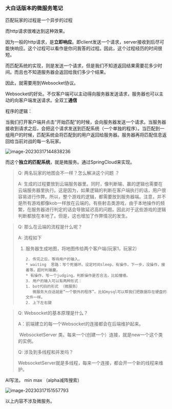 ### **大白话版本**的微服务笔记

匹配玩家的过程是一个异步的过程

而http请求很难达到这种效果。

因为一般的http请求，是**立即响应**。即client发送一个请求，server接收到后尽可能快响应。这个过程可以看作是你问我答的过程。因此，这个过程经历的时间很短。

而匹配系统的实现，则是发送一个请求，但是我们不知道返回结果需要花多少时间。而且也不知道服务器会返回给我们多少个结果。

因此，就需要用到Websocket协议。

Websocket的好处。不仅客户端可以主动得向服务器发送请求，服务器也可以主动的向客户端发送请求。全双工**通信**





程序的逻辑：

当我们打开客户端并点击“开始匹配”的时候，会向服务器发送一个请求。当服务器接收到请求之后，会把这个请求发送到匹配系统（一个单独的程序）。当匹配到一组用户的时候，匹配系统会将匹配到的用户返回给服务器。服务器再将匹配信息返回给当前对战的每一名玩家。

![image-20230317144838236](C:\Users\18795\AppData\Roaming\Typora\typora-user-images\image-20230317144838236.png)

而这个**独立的匹配系统**，就是微服务。通过SpringCloud来实现。



> Q: 两名玩家的地图会不一样？怎么解决这个问题 ？ 
>
> A: 生成的过程要放到云端服务器里。同时，像判断输、赢的逻辑也需要在云端服务器里执行。这是因为，如果逻辑的判断在客户端执行的话，用户很容易进行作弊。所以，整个游戏的逻辑，都需要放到服务器端。注意，并不是所有游戏都像kob一样放在云端的。有些射击类游戏，由于本地操作的频繁，在服务器进行判定的话会导致延迟高的问题。因此对于这些游戏的逻辑判断都放在本地了。但是，这也增加了作弊情况的发生。



> Q: 那么在云端的流程是什么呢？
>
> A: 流程如下
>
> 1. 服务器生成地图，将地图传给两个客户端(玩家1，玩家2）
>
>   	 2. 传完之后，等待用户的输入。
>        * waiting  思路：写个死循环。设定时间sleep，有操作，下一步，没操作，接着等。超时判输赢。
>        * 有操作，写一个judging，判断操作是否合法，比如撞墙。
>   	 3. 用户的输入可以有两种形式： 
>        1. bot代码的形式 （微服务）
>           微服务大白话就是“一个额外的程序”。比如mysql可以帮我们把数据存在硬盘的文件一样。
>        2. 上下左右键



> Q: Websocket的基本原理是什么？
>
> A：前端建立的每一个Websocket的连接都会在后端维护起来。
>
> ​	WebsocketServer 类。每来一个(创建一个）连接，就是new一个这个类的实例。
>
> Q: 涉及到多线程和并发吗？
>
>    WebsocketServer就是多线程，每来一个连接，都会开一个新的线程来维护。



AI写法， min max （alpha减阵搜索）




![image-20230317151557793](C:\Users\18795\AppData\Roaming\Typora\typora-user-images\image-20230317151557793.png)

以上内容不涉及微服务。